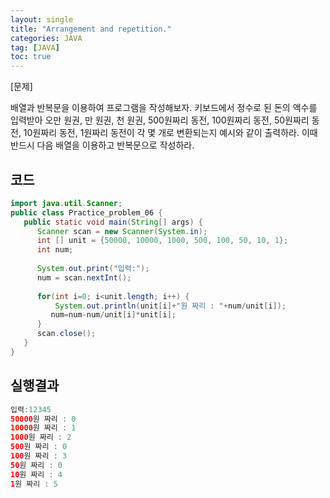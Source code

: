 ```yaml
---
layout: single
title: "Arrangement and repetition."
categories: JAVA
tag: [JAVA]
toc: true
---
```


[문제] 

배열과 반복문을 이용하여 프로그램을 작성해보자. 키보드에서 정수로 된 돈의 액수를 입력받아 오만 원권, 만 원권, 천 원권, 500원짜리 동전, 100원짜리 동전, 50원짜리 동전, 10원짜리 동전, 1원짜리 동전이 각 몇 개로 변환되는지 예시와 같이 출력하라. 이때 반드시 다음 배열을 이용하고 반복문으로 작성하라.


## 코드

```java
import java.util.Scanner;
public class Practice_problem_06 {
   public static void main(String[] args) {
      Scanner scan = new Scanner(System.in);
      int [] unit = {50000, 10000, 1000, 500, 100, 50, 10, 1};
      int num;
      
      System.out.print("입력:");
      num = scan.nextInt();
      
      for(int i=0; i<unit.length; i++) {
    	  System.out.println(unit[i]+"원 짜리 : "+num/unit[i]);
         num=num-num/unit[i]*unit[i];
      }      
      scan.close();
   }
}
```

## 실행결과

```java
입력:12345
50000원 짜리 : 0
10000원 짜리 : 1
1000원 짜리 : 2
500원 짜리 : 0
100원 짜리 : 3
50원 짜리 : 0
10원 짜리 : 4
1원 짜리 : 5
```